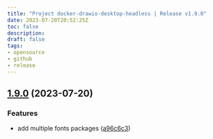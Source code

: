 ```yaml
---
title: "Project docker-drawio-desktop-headless | Release v1.9.0"
date: 2023-07-20T20:52:25Z
toc: false
description: 
draft: false
tags:
- opensource
- github
- release
---
```

## [1.9.0](https://github.com/rlespinasse/docker-drawio-desktop-headless/compare/v1.8.0...v1.9.0) (2023-07-20)


### Features

* add multiple fonts packages ([a96c6c3](https://github.com/rlespinasse/docker-drawio-desktop-headless/commit/a96c6c33190d1c8c625cb7cfd2d0b37aa1b20eee))



